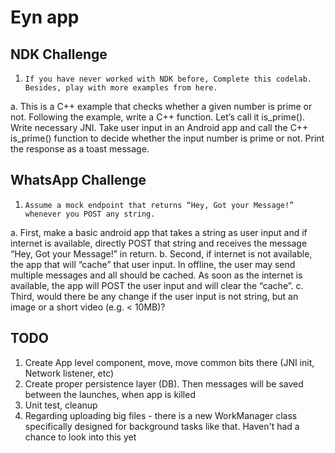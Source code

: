 # Eyn app

## NDK Challenge
1.     If you have never worked with NDK before, Complete this codelab. Besides, play with more examples from here.
a.     This is a C++ example that checks whether a given number is prime or not. Following the example, write a C++ function. Let’s call it is_prime(). Write necessary JNI. Take user input in an Android app and call the C++ is_prime() function to decide whether the input number is prime or not. Print the response as a toast message.

## WhatsApp Challenge
1.     Assume a mock endpoint that returns “Hey, Got your Message!” whenever you POST any string. 
a.     First, make a basic android app that takes a string as user input and if internet is available, directly POST that string and receives the message “Hey, Got your Message!” in return. 
b.     Second, if internet is not available, the app that will “cache” that user input. In offline, the user may send multiple messages and all should be cached. As soon as the internet is available, the app will POST the user input and will clear the “cache”.
c.     Third, would there be any change if the user input is not string, but an image or a short video (e.g. < 10MB)?

## TODO
1. Create App level component, move, move common bits there (JNI init, Network listener, etc)
2. Create proper persistence layer (DB). Then messages will be saved between the launches, when app is killed
3. Unit test, cleanup
4. Regarding uploading big files - there is a new WorkManager class specifically designed for background tasks like that. Haven't had a chance to look into this yet
